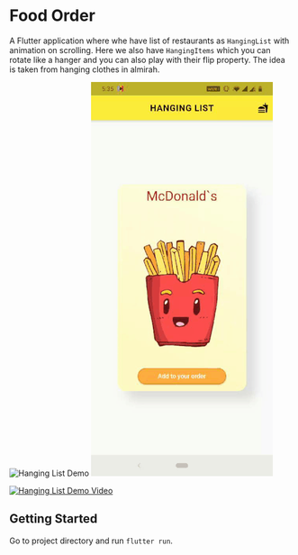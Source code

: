 # Food Order

A Flutter application where whe have list of restaurants as `HangingList` with animation on scrolling. Here we also have `HangingItems` which you can rotate like a hanger and you can also play with their flip property.
The idea is taken from hanging clothes in almirah.

![Hanging List Demo](demo/hangingList.gif) ![Flip Item Demo](demo/flipAnimation.gif)

[![Hanging List Demo Video](https://i9.ytimg.com/vi/eTNpH7j6xMU/mq3.jpg?sqp=CLCp1e8F&rs=AOn4CLDP1CiygUqyLlzz8In2Bmd0012fSw)](https://youtu.be/kzgtRHAu7eg)

## Getting Started

Go to project directory and run `flutter run`.
